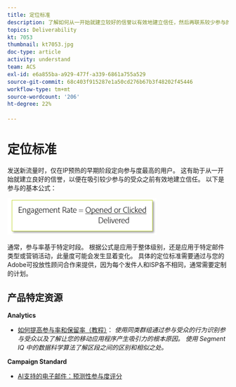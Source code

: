 ```yaml
---
title: 定位标准
description: 了解如何从一开始就建立较好的信誉以有效地建立信任，然后再联系较少参与的受众。
topics: Deliverability
kt: 7053
thumbnail: kt7053.jpg
doc-type: article
activity: understand
team: ACS
exl-id: e6a855ba-a929-477f-a339-6861a755a529
source-git-commit: 68c403f915287e1a50cd276b67b3f48202f45446
workflow-type: tm+mt
source-wordcount: '206'
ht-degree: 22%

---
```


# 定位标准

发送新流量时，仅在IP预热的早期阶段定向参与度最高的用户。 这有助于从一开始就建立良好的信誉，以便在吸引较少参与的受众之前有效地建立信任。 以下是参与的基本公式：

![参与公式](../assets/formula-for-enagement.png)

通常，参与率基于特定时段。 根据公式是应用于整体级别，还是应用于特定邮件类型或营销活动，此量度可能会发生显着变化。 具体的定位标准需要通过与您的Adobe可投放性顾问合作来提供，因为每个发件人和ISP各不相同，通常需要定制的计划。

## 产品特定资源

**Analytics**

* [如何提高参与率和保留率（教程）](https://experienceleague.adobe.com/docs/analytics-learn/tutorials/mobile-app-analytics/measuring-mobile-analytics/how-to-increase-engagement-and-retention-rates.html?lang=en#mobile-app-analytics)： *使用同类群组通过参与受众的行为识别参与受众以及了解让您的移动应用程序产生吸引力的根本原因。 使用 Segment IQ 中的数据科学算法了解区段之间的区别和相似之处。*

**Campaign Standard**

* [AI支持的电子邮件：预测性参与度评分](https://experienceleague.adobe.com/docs/campaign-standard/using/testing-and-sending/preparing-and-testing-messages/predictive.html#predictive-scoring)

